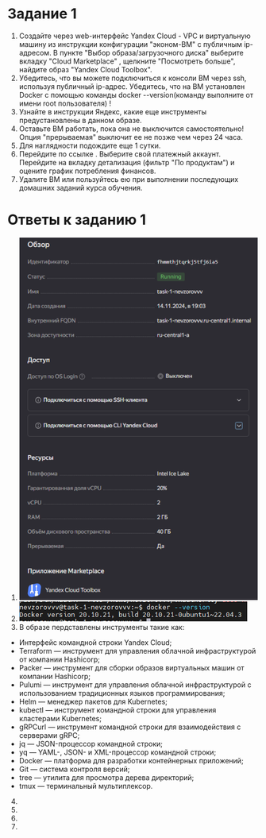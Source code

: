 # Задание 1

1. Создайте через web-интерфейс Yandex Cloud - VPC и виртуальную машину из инструкции конфигурации "эконом-ВМ" с публичным ip-адресом. В пункте "Выбор образа/загрузочного диска" выберите вкладку "Cloud Marketplace" , щелкните "Посмотреть больше", найдите образ "Yandex Cloud Toolbox".
2. Убедитесь, что вы можете подключиться к консоли ВМ через ssh, используя публичный ip-адрес. Убедитесь, что на ВМ установлен Docker с помощью команды docker --version(команду выполните от имени root пользователя) !
3. Узнайте в инструкции Яндекс, какие еще инструменты предустановлены в данном образе.
4. Оставьте ВМ работать, пока она не выключится самостоятельно! Опция "прерываемая" выключит ее не позже чем через 24 часа.
5. Для наглядности подождите еще 1 сутки.
6. Перейдите по ссылке . Выберите свой платежный аккаунт. Перейдите на вкладку детализация (фильтр "По продуктам") и оцените график потребления финансов.
7. Удалите ВМ или пользуйтесь ею при выполнении последующих домашних заданий курса обучения.

# Ответы к заданию 1

1. ![alt text](https://github.com/VN351/virt-01-basics/raw/main/images/Task-1-1.png)
2. ![alt text](https://github.com/VN351/virt-01-basics/raw/main/images/Task-1-2.png)
3. В образе пердставлены инструменты такие как:
  - Интерфейс командной строки Yandex Cloud;
  - Terraform — инструмент для управления облачной инфраструктурой от компании Hashicorp;
  - Packer — инструмент для сборки образов виртуальных машин от компании Hashicorp;
  - Pulumi — инструмент для управления облачной инфраструктурой с использованием традиционных языков программирования;
  - Helm — менеджер пакетов для Kubernetes;
  - kubectl — инструмент командной строки для управления кластерами Kubernetes;
  - gRPCurl — инструмент командной строки для взаимодействия с серверами gRPC;
  - jq — JSON-процессор командной строки;
  - yq — YAML-, JSON- и XML-процессор командной строки;
  - Docker — платформа для разработки контейнерных приложений;
  - Git — система контроля версий;
  - tree — утилита для просмотра дерева директорий;
  - tmux — терминальный мультиплексор.
4. 
5. 
6. 
7. 